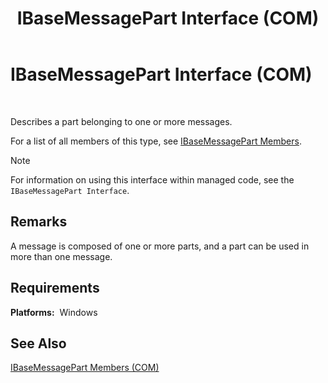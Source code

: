 ﻿---
title: IBaseMessagePart Interface (COM)
TOCTitle: IBaseMessagePart Interface (COM)
ms:assetid: 8b2ce970-a9aa-4285-8612-a8199b978836
ms:mtpsurl: https://msdn.microsoft.com/library/Aa561277(v=BTS.80)
ms:contentKeyID: 51529549
ms.date: 08/30/2017
mtps_version: v=BTS.80
---

# IBaseMessagePart Interface (COM)

 

Describes a part belonging to one or more messages.

For a list of all members of this type, see [IBaseMessagePart Members](ibasemessagepart-members-com.md).


> [!NOTE]
> <P>For information on using this interface within managed code, see the <CODE>IBaseMessagePart Interface</CODE>.</P>



## Remarks

A message is composed of one or more parts, and a part can be used in more than one message.

## Requirements

**Platforms:**  Windows

## See Also

[IBaseMessagePart Members (COM)](ibasemessagepart-members-com.md)

